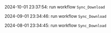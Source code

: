 2024-10-01 23:37:54: run workflow `Sync_Download` 

2024-09-01 23:34:46: run workflow `Sync_Download` 

2024-08-01 23:34:45: run workflow `Sync_Download` 


